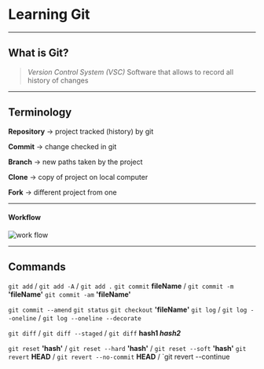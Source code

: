 # Learning Git 

---
## What is Git?
> _Version Control System (VSC)_  Software that allows to record all history of changes

---
## Terminology
**Repository** -> project tracked (history) by git

**Commit** -> change checked in git

**Branch** -> new paths taken by the project

**Clone** -> copy of project on local computer

**Fork** -> different project from one

---
#### Workflow
![work flow](https://kelvinleong.github.io/resources/Git/git-workflow.jpg)

---
## Commands 
`git add` / `git add -A` / `git add .`
`git commit` **fileName** / `git commit -m` **'fileName'** 
`git commit -am` **'fileName'**

`git commit --amend` 
`git status`
`git checkout` **'fileName'**
`git log` / `git log --oneline` / `git log --oneline --decorate`

`git diff` / `git diff --staged` / `git diff` **hash1 _hash2_** 

`git reset` **'hash'** / `git reset --hard` **'hash'** / `git reset --soft` **'hash'**
`git revert` **HEAD** / `git revert --no-commit` **HEAD** / `git revert --continue